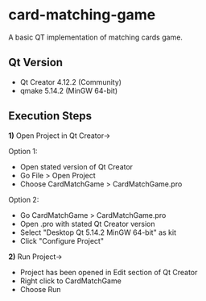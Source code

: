 # card-matching-game
A basic QT implementation of matching cards game.

## Qt Version
- Qt Creator 4.12.2 (Community)
- qmake 5.14.2 (MinGW 64-bit)

## Execution Steps
**1)** Open Project in Qt Creator->

Option 1:
- Open stated version of Qt Creator
- Go File > Open Project
- Choose CardMatchGame > CardMatchGame.pro

Option 2:
- Go CardMatchGame > CardMatchGame.pro
- Open .pro with stated Qt Creator version
- Select "Desktop Qt 5.14.2 MinGW 64-bit" as kit
- Click "Configure Project"

**2)** Run Project->
- Project has been opened in Edit section of Qt Creator
- Right click to CardMatchGame
- Choose Run



